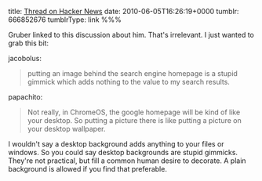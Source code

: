 title: [Thread on Hacker News](http://news.ycombinator.com/item?id=1404034)
date: 2010-06-05T16:26:19+0000
tumblr: 666852676
tumblrType: link
%%%

Gruber linked to this discussion about him. That's irrelevant. I just wanted to grab this bit:

jacobolus: 

> putting an image behind the search engine homepage is a stupid gimmick which adds nothing to the value to my search results.

papachito:

> Not really, in ChromeOS, the google homepage will be kind of like your desktop. So putting a picture there is like putting a picture on your desktop wallpaper. 

I wouldn't say a desktop background adds anything to your files or windows. So you could say desktop backgrounds are stupid gimmicks. They're not practical, but fill a common human desire to decorate. A plain background is allowed if you find that preferable.
